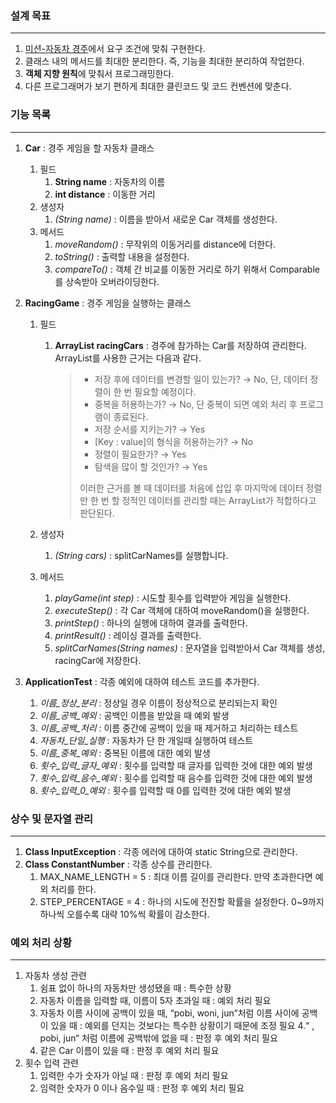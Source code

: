 ### 설계 목표

---
1. [미션-자동차 경주](https://github.com/WinterHana/java-racingcar-6)에서 요구 조건에 맞춰 구현한다.
2. 클래스 내의 메서드를 최대한 분리한다. 즉, 기능을 최대한 분리하여 작업한다.
3. **객체 지향 원칙**에 맞춰서 프로그래밍한다.
4. 다른 프로그래머가 보기 편하게 최대한 클린코드 및 코드 컨벤션에 맞춘다.


### 기능 목록

---
1. **Car** : 경주 게임을 할 자동차 클래스
    1. 필드
        1. **String name** : 자동차의 이름
        2. **int distance** : 이동한 거리
    2. 생성자
        1. _(String name)_ : 이름을 받아서 새로운 Car 객체를 생성한다.
    3. 메서드
        1. _moveRandom()_ : 무작위의 이동거리를 distance에 더한다.
        2. _toString()_ : 출력할 내용을 설정한다.
        3. _compareTo()_ : 객체 간 비교를 이동한 거리로 하기 위해서 Comparable를 상속받아 오버라이딩한다.

2. **RacingGame** : 경주 게임을 실행하는 클래스
    1. 필드
        1. **ArrayList<Car> racingCars** : 경주에 참가하는 Car를 저장하여 관리한다. ArrayList를 사용한 근거는 다음과 같다.
           >- 저장 후에 데이터를 변경할 일이 있는가? → No, 단, 데이터 정렬이 한 번 필요할 예정이다.
           >- 중복을 허용하는가? → No, 단 중복이 되면 예외 처리 후 프로그램이 종료된다.
           >- 저장 순서를 지키는가? → Yes
           >- [Key : value]의 형식을 허용하는가? → No
           >- 정렬이 필요한가? → Yes
           >- 탐색을 많이 할 것인가? → Yes
           >
           > 이러한 근거를 볼 때 데이터를 처음에 삽입 후 마지막에 데이터 정렬만 한 번 할 정적인 데이터를 관리할 때는 ArrayList가 적합하다고 판단된다.

    2. 생성자
        1. _(String cars)_ : splitCarNames를 실행합니다.
    3. 메서드
        1. _playGame(int step)_ : 시도할 횟수를 입력받아 게임을 실행한다.
        2. _executeStep()_ : 각 Car 객체에 대하여 moveRandom()을 실행한다.
        3. _printStep()_ : 하나의 실행에 대하여 결과를 출력한다.
        4. _printResult()_ : 레이싱 결과를 출력한다.
        5. _splitCarNames(String names)_ : 문자열을 입력받아서 Car 객체를 생성, racingCar에 저장한다.

3. **ApplicationTest** : 각종 예외에 대하여 테스트 코드를 추가한다.
   1. _이름_정상_분리_ : 정상일 경우 이름이 정상적으로 분리되는지 확인
   2. _이름_공백_예외_ : 공백인 이름을 받았을 때 예외 발생
   3. _이름_공백_처리_ : 이름 중간에 공백이 있을 때 제거하고 처리하는 테스트
   4. _자동차_단일_실행_ : 자동차가 단 한 개일때 실행하여 테스트
   5. _이름_중복_예외_ : 중복된 이름에 대한 예외 발생
   6. _횟수_입력_글자_예외_ : 횟수를 입력할 때 글자를 입력한 것에 대한 예외 발생
   7. _횟수_입력_음수_예외_ : 횟수를 입력할 때 음수를 입력한 것에 대한 예외 발생
   8. _횟수_입력_0_예외_ : 횟수를 입력할 때 0를 입력한 것에 대한 예외 발생

### 상수 및 문자열 관리

---
1. **Class InputException** : 각종 에러에 대하여 static String으로 관리한다.
2. **Class ConstantNumber** : 각종 상수를 관리한다.
   1. MAX_NAME_LENGTH = 5 : 최대 이름 길이를 관리한다. 만약 초과한다면 예외 처리를 한다.
   2. STEP_PERCENTAGE = 4 : 하나의 시도에 전진할 확률을 설정한다. 0~9까지 하나씩 오를수록 대략 10%씩 확률이 감소한다.

### 예외 처리 상황

---
1. 자동차 생성 관련
   1. 쉼표 없이 하나의 자동차만 생성됐을 때 : 특수한 상황
   2. 자동차 이름을 입력할 때, 이름이 5자 초과일 때 : 예외 처리 필요
   3. 자동차 이름 사이에 공백이 있을 때, “pobi, woni, jun”처럼 이름 사이에 공백이 있을 때 : 예외를 던지는 것보다는 특수한 상황이기 때문에 조정 필요
   4.“ , pobi, jun“ 처럼 이름에 공백밖에 없을 때 : 판정 후 예외 처리 필요
   5. 같은 Car 이름이 있을 때 : 판정 후 예외 처리 필요
2. 횟수 입력 관련
   1. 입력한 수가 숫자가 아닐 때 : 판정 후 예외 처리 필요
   2. 임력한 숫자가 0 이나 음수일 때 : 판정 후 예외 처리 필요